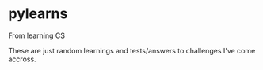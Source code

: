# pylearns
From learning CS

These are just random learnings and tests/answers to challenges I've come accross.
